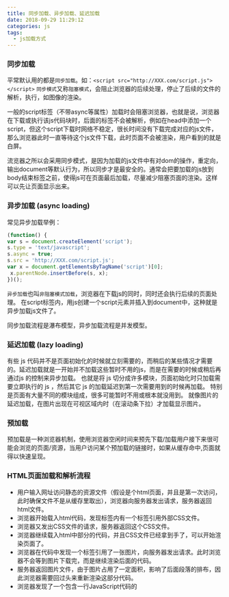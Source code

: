 ```yaml
---
title: 同步加载、异步加载、延迟加载
date: 2018-09-29 11:29:12
categories: js
tags:
  - js加载方式
---
```


### 同步加载

平常默认用的都是`同步加载`。如：`<script src="http://XXX.com/script.js"></script>`
`同步模式`又称`阻塞模式`，会阻止浏览器的后续处理，停止了后续的文件的解析，执行，如图像的渲染。

一般的script标签（不带async等属性）加载时会阻塞浏览器，也就是说，浏览器在下载或执行该js代码块时，后面的标签不会被解析，例如在head中添加一个script，但这个script下载时网络不稳定，很长时间没有下载完成对应的js文件，那么浏览器此时一直等待这个js文件下载，此时页面不会被渲染，用户看到的就是白屏。

流览器之所以会采用同步模式，是因为加载的js文件中有对dom的操作，重定向，输出document等默认行为，所以同步才是最安全的。通常会把要加载的js放到body结束标签之前，使得js可在页面最后加载，尽量减少阻塞页面的渲染。这样可以先让页面显示出来。

### 异步加载 (async loading)

常见异步加载举例：
```js
(function() {
var s = document.createElement('script');
s.type = 'text/javascript';
s.async = true;
s.src = 'http://XXX.com/script.js';
var x = document.getElementsByTagName('script')[0];
 x.parentNode.insertBefore(s, x);
})();
```

`异步加载`也叫`非阻塞模式加载`，浏览器在下载js的同时，同时还会执行后续的页面处理。
在script标签内，用js创建一个script元素并插入到document中，这种就是异步加载js文件了。

同步加载流程是瀑布模型，异步加载流程是并发模型。

### 延迟加载 (lazy loading)

有些 js 代码并不是页面初始化的时候就立刻需要的，而稍后的某些情况才需要的。延迟加载就是一开始并不加载这些暂时不用的js，而是在需要的时候或稍后再通过js 的控制来异步加载。
也就是将 js 切分成许多模块，页面初始化时只加载需要立即执行的 js ，然后其它 js 的加载延迟到第一次需要用到的时候再加载。
特别是页面有大量不同的模块组成，很多可能暂时不用或根本就没用到。
就像图片的延迟加载，在图片出现在可视区域内时（在滚动条下拉）才加载显示图片。

### 预加载

预加载是一种浏览器机制，使用浏览器空闲时间来预先下载/加载用户接下来很可能会浏览的页面/资源，当用户访问某个预加载的链接时，如果从缓存命中,页面就得以快速呈现。

### HTML页面加载和解析流程

- 用户输入网址访问静态的资源文件（假设是个html页面，并且是第一次访问，此时确保文件不是从缓存里取出），浏览器向服务器发出请求，服务器返回html文件。
- 浏览器开始载入html代码，发现<head>标签内有一个<link>标签引用外部CSS文件。
- 浏览器又发出CSS文件的请求，服务器返回这个CSS文件。
- 浏览器继续载入html中<body>部分的代码，并且CSS文件已经拿到手了，可以开始渲染页面了。
- 浏览器在代码中发现一个<img>标签引用了一张图片，向服务器发出请求。此时浏览器不会等到图片下载完，而是继续渲染后面的代码。
- 服务器返回图片文件，由于图片占用了一定面积，影响了后面段落的排布，因此浏览器需要回过头来重新渲染这部分代码。
- 浏览器发现了一个包含一行JavaScript代码的<script>标签，赶快运行它。
- Javascript脚本执行了这条语句，它命令浏览器隐藏掉代码中的某个<style>（style.display=”none”）。
- 当遇到</html>代码时，渲染结束。

### 加载方式

```js
window.onload = function(){
  // some code
}
```

这段代码会在 **整个页面的document全部加载完成以后执行**。不幸的这种方式不仅要求页面的DOM tree全部加载完成，而且要求所有的外部图片和资源全部加载完成。更不幸的是，如果外部资源，例如图片需要很长时间来加载，那么这个js效果就会让用户感觉失效了。

```js
$(document).ready(function(){
  //some code
})
```
简写形式：

```js
$(function(){
  //some code
})
```
就仅仅 **只需要加载所有的DOM结构**，在浏览器把所有的HTML放入DOM树之前就执行js效果。包括在加载外部图片和资源之前。